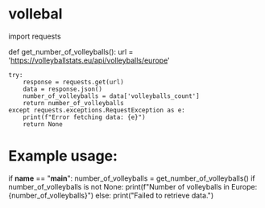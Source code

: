 # vollebal
import requests

def get_number_of_volleyballs():
    url = 'https://volleyballstats.eu/api/volleyballs/europe'
    
    try:
        response = requests.get(url)
        data = response.json()
        number_of_volleyballs = data['volleyballs_count']
        return number_of_volleyballs
    except requests.exceptions.RequestException as e:
        print(f"Error fetching data: {e}")
        return None

# Example usage:
if __name__ == "__main__":
    number_of_volleyballs = get_number_of_volleyballs()
    if number_of_volleyballs is not None:
        print(f"Number of volleyballs in Europe: {number_of_volleyballs}")
    else:
        print("Failed to retrieve data.")
